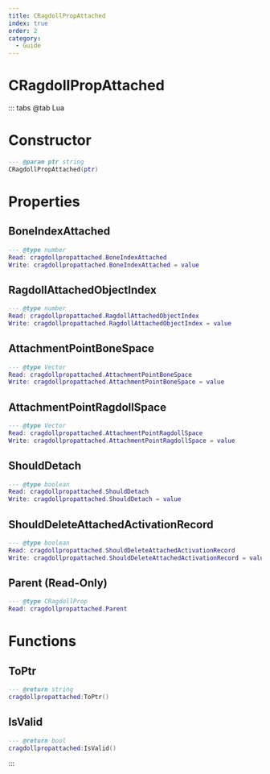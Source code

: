 ```yaml
---
title: CRagdollPropAttached
index: true
order: 2
category:
  - Guide
---
```


# CRagdollPropAttached

::: tabs
@tab Lua
# Constructor
```lua
--- @param ptr string
CRagdollPropAttached(ptr)
```
# Properties
## BoneIndexAttached 
```lua
--- @type number
Read: cragdollpropattached.BoneIndexAttached
Write: cragdollpropattached.BoneIndexAttached = value
```
## RagdollAttachedObjectIndex 
```lua
--- @type number
Read: cragdollpropattached.RagdollAttachedObjectIndex
Write: cragdollpropattached.RagdollAttachedObjectIndex = value
```
## AttachmentPointBoneSpace 
```lua
--- @type Vector
Read: cragdollpropattached.AttachmentPointBoneSpace
Write: cragdollpropattached.AttachmentPointBoneSpace = value
```
## AttachmentPointRagdollSpace 
```lua
--- @type Vector
Read: cragdollpropattached.AttachmentPointRagdollSpace
Write: cragdollpropattached.AttachmentPointRagdollSpace = value
```
## ShouldDetach 
```lua
--- @type boolean
Read: cragdollpropattached.ShouldDetach
Write: cragdollpropattached.ShouldDetach = value
```
## ShouldDeleteAttachedActivationRecord 
```lua
--- @type boolean
Read: cragdollpropattached.ShouldDeleteAttachedActivationRecord
Write: cragdollpropattached.ShouldDeleteAttachedActivationRecord = value
```
## Parent (Read-Only)
```lua
--- @type CRagdollProp
Read: cragdollpropattached.Parent
```
# Functions
## ToPtr
```lua
--- @return string
cragdollpropattached:ToPtr()
```
## IsValid
```lua
--- @return bool
cragdollpropattached:IsValid()
```

:::
